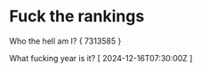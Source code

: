 # Fuck the rankings

Who the hell am I?
{ 7313585 }

What fucking year is it?
[ 2024-12-16T07:30:00Z ]
